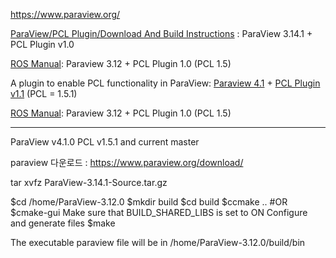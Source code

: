 https://www.paraview.org/



[ParaView/PCL Plugin/Download And Build Instructions](https://www.paraview.org/Wiki/ParaView/PCL_Plugin/Download_And_Build_Instructions) : ParaView 3.14.1 + PCL Plugin v1.0


[ROS Manual](http://wiki.ros.org/Industrial/Tutorials/PCLParaview): Paraview 3.12 + PCL Plugin 1.0 (PCL 1.5)

A plugin to enable PCL functionality in ParaView: [Paraview 4.1](https://www.paraview.org/paraview-downloads/download.php?submit=Download&version=v4.1&type=binary&os=Linux&downloadFile=ParaView-4.1.0-Linux-64bit-glibc-2.3.6.tar.gz) + [PCL Plugin v1.1](https://github.com/Kitware/PCLPlugin) (PCL = 1.5.1)



[ROS Manual](http://wiki.ros.org/Industrial/Tutorials/PCLParaview): Paraview 3.12 + PCL Plugin 1.0 (PCL 1.5)



---

  ParaView v4.1.0
  PCL v1.5.1 and current master

paraview 다운로드 : https://www.paraview.org/download/


tar xvfz ParaView-3.14.1-Source.tar.gz

$cd /home/ParaView-3.12.0 
$mkdir build 
$cd build 
$ccmake .. #OR $cmake-gui Make sure that BUILD_SHARED_LIBS is set to ON Configure and generate files 
$make 


The executable paraview file will be in /home/ParaView-3.12.0/build/bin 


